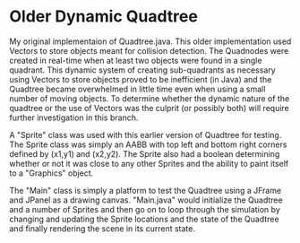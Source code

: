 # Older Dynamic Quadtree

My original implementaion of Quadtree.java. This older implementation used Vectors to store objects meant for collision detection. The Quadnodes were created in real-time when at least two objects were found in a single quadrant. This dynamic system of creating sub-quadrants as necessary using Vectors to store objects proved to be inefficient (in Java) and the Quadtree became overwhelmed in little time even when using a small number of moving objects. To determine whether the dynamic nature of the quadtree or the use of Vectors was the culprit (or possibly both) will require further investigation in this branch. 

A "Sprite" class was used with this earlier version of Quadtree for testing. The Sprite class was simply an AABB with top left and bottom right corners defined by (x1,y1) and (x2,y2). The Sprite also had a boolean determining whether or not it was close to any other Sprites and the ability to paint itself to a "Graphics" object. 

The "Main" class is simply a platform to test the Quadtree using a JFrame and JPanel as a drawing canvas. "Main.java" would initialize the Quadtree and a number of Sprites and then go on to loop through the simulation by changing and updating the Sprite locations and the state of the Quadtree and finally rendering the scene in its current state.
